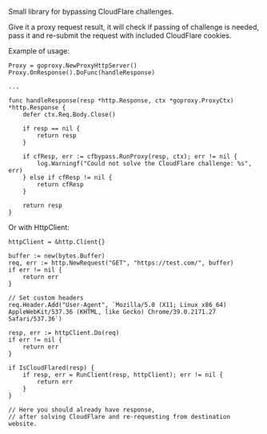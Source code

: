 Small library for bypassing CloudFlare challenges.

Give it a proxy request result, it will check if passing of challenge is needed, pass it and re-submit the request with included CloudFlare cookies.

Example of usage:

	Proxy = goproxy.NewProxyHttpServer()
	Proxy.OnResponse().DoFunc(handleResponse)

    ... 

    func handleResponse(resp *http.Response, ctx *goproxy.ProxyCtx) *http.Response {
        defer ctx.Req.Body.Close()

        if resp == nil {
            return resp
        }

        if cfResp, err := cfbypass.RunProxy(resp, ctx); err != nil {
            log.Warningf("Could not solve the CloudFlare challenge: %s", err)
        } else if cfResp != nil {
            return cfResp
        }

        return resp
    }

Or with HttpClient:

    httpClient = &http.Client{}

	buffer := new(bytes.Buffer)
	req, err := http.NewRequest("GET", "https://test.com/", buffer)
	if err != nil {
		return err
	}

	// Set custom headers
	req.Header.Add("User-Agent", `Mozilla/5.0 (X11; Linux x86_64) AppleWebKit/537.36 (KHTML, like Gecko) Chrome/39.0.2171.27 Safari/537.36`)

	resp, err := httpClient.Do(req)
	if err != nil {
		return err
	}

	if IsCloudFlared(resp) {
		if resp, err = RunClient(resp, httpClient); err != nil {
            return err
	    }
	}

    // Here you should already have response, 
    // after solving CloudFlare and re-requesting from destination website.
